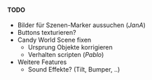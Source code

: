 #### TODO

- Bilder für Szenen-Marker aussuchen (_JanA_)
- Buttons texturieren?
- Candy World Scene fixen
    - Ursprung Objekte korrigieren
    - Verhalten scripten (_Pablo_)
- Weitere Features
  - Sound Effekte? (Tilt, Bumper, ..)
